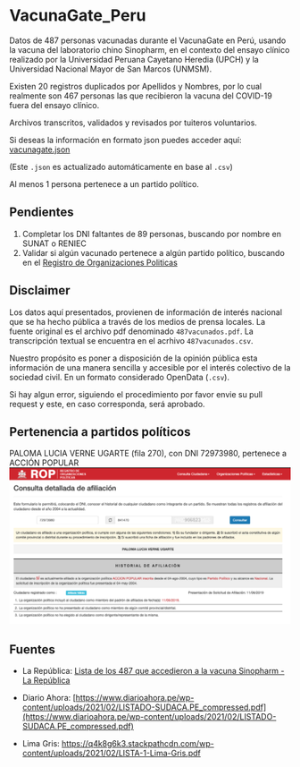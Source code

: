 # VacunaGate_Peru

Datos de 487 personas vacunadas durante el VacunaGate en Perú, usando la vacuna del laboratorio chino Sinopharm, en el contexto del ensayo clínico realizado por la Universidad Peruana Cayetano Heredia (UPCH) y la Universidad Nacional Mayor de San Marcos (UNMSM).

Existen 20 registros duplicados por Apellidos y Nombres, por lo cual realmente son 467 personas las que recibieron la vacuna del COVID-19 fuera del ensayo clínico.

Archivos transcritos, validados y revisados por tuiteros voluntarios.

Si deseas la información en formato json puedes acceder aquí:
[vacunagate.json](https://vacunagate.blob.core.windows.net/vacunagate/vacunagate.json)

(Este `.json` es actualizado automáticamente en base al `.csv`)

Al menos 1 persona pertenece a un partido político.

## Pendientes

1. Completar los DNI faltantes de 89 personas, buscando por nombre en SUNAT o RENIEC
2. Validar si algún vacunado pertenece a algún partido político, buscando en el [Registro de Organizaciones Politicas](https://aplicaciones007.jne.gob.pe/srop_publico/Consulta/Afiliado)


## Disclaimer

Los datos aquí presentados, provienen de información de interés nacional que se ha hecho pública a través de los medios de prensa locales. La fuente original es el archivo pdf denominado `487vacunados.pdf`. La transcripción textual se encuentra en el acrhivo `487vacunados.csv`.

Nuestro propósito es poner a disposición de la opinión pública esta información de una manera sencilla y accesible por el interés colectivo de la sociedad civil. En un formato considerado OpenData (`.csv`).

Si hay algun error, siguiendo el procedimiento por favor envie su pull request y este, en caso corresponda, será aprobado.


## Pertenencia a partidos políticos

PALOMA LUCIA VERNE UGARTE (fila 270), con DNI 72973980, pertenece a ACCIÓN POPULAR
![PALOMA LUCIA VERNE UGARTE, con DNI 72973980, pertenece a ACCIÓN POPULAR](https://github.com/jhonatantirado/VacunaGate_Peru/blob/main/images/ACCION%20POPULAR%20-%20PALOMA%20LUCIA%20VERNE%20UGARTE.png)


## Fuentes

- La República: [Lista de los 487 que accedieron a la vacuna Sinopharm - La República](https://es.scribd.com/document/494705902/Lista-de-los-487-que-accedieron-a-la-vacuna-Sinopharm-La-Republica#from_embed)

- Diario Ahora: [https://www.diarioahora.pe/wp-content/uploads/2021/02/LISTADO-SUDACA.PE_compressed.pdf](https://www.diarioahora.pe/wp-content/uploads/2021/02/LISTADO-SUDACA.PE_compressed.pdf)

- Lima Gris: [https://q4k8g6k3.stackpathcdn.com/wp-content/uploads/2021/02/LISTA-1-Lima-Gris.pdf
](https://q4k8g6k3.stackpathcdn.com/wp-content/uploads/2021/02/LISTA-1-Lima-Gris.pdf)
